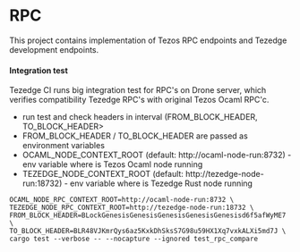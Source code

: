 # RPC

This project contains implementation of Tezos RPC endpoints and Tezedge development endpoints.

#### Integration test
Tezedge CI runs big integration test for RPC's on Drone server, which verifies compatibility Tezedge RPC's with original Tezos Ocaml RPC'c.
- run test and check headers in interval (FROM_BLOCK_HEADER, TO_BLOCK_HEADER>
- FROM_BLOCK_HEADER / TO_BLOCK_HEADER are passed as environment variables
- OCAML_NODE_CONTEXT_ROOT (default: http://ocaml-node-run:8732) - env variable where is Tezos Ocaml node running
- TEZEDGE_NODE_CONTEXT_ROOT (default: http://tezedge-node-run:18732) - env variable where is Tezedge Rust node running
```
OCAML_NODE_RPC_CONTEXT_ROOT=http://ocaml-node-run:8732 \
TEZEDGE_NODE_RPC_CONTEXT_ROOT=http://tezedge-node-run:18732 \
FROM_BLOCK_HEADER=BLockGenesisGenesisGenesisGenesisGenesisd6f5afWyME7 \
TO_BLOCK_HEADER=BLR48VJKmrQys6az5KxkDhSksS7G98u59HX1Xq7vxkALXi5md7J \
cargo test --verbose -- --nocapture --ignored test_rpc_compare
```